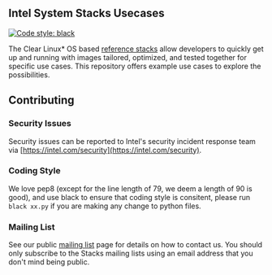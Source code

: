 ## Intel System Stacks Usecases

[![Code style: black](https://img.shields.io/badge/code%20style-black-000000.svg)](https://github.com/psf/black)

The Clear Linux* OS  based [reference stacks](https://github.com/intel/stacks) allow developers to quickly get up and running with images tailored, optimized, and tested together for specific use cases. This repository offers example use cases to explore the possibilities.

## Contributing

### Security Issues

Security issues can be reported to Intel's security incident response team via
[https://intel.com/security](https://intel.com/security).

### Coding Style

We love pep8 (except for the line length of 79, we deem a length of 90 is good), and use black to ensure that coding
style is consitent, please run `black xx.py` if you are making any change to python files.

### Mailing List

See our public [mailing list](https://lists.01.org/mailman/listinfo/stacks) page for details on how to contact us. You should only subscribe to the Stacks mailing lists using an email address that you don't mind being public.
